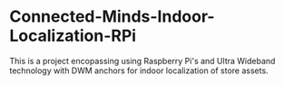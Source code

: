 # Connected-Minds-Indoor-Localization-RPi
This is a project encopassing using Raspberry Pi's and Ultra Wideband technology with DWM anchors for indoor localization of store assets.
